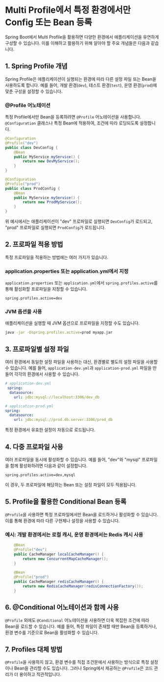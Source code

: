 # Multi Profile에서 특정 환경에서만 Config 또는 Bean 등록

Spring Boot에서 Multi Profile을 활용하면 다양한 환경에서 애플리케이션을 유연하게 구성할 수 있습니다. 
이를 이해하고 활용하기 위해 알아야 할 주요 개념들은 다음과 같습니다.

## 1. Spring Profile 개념
Spring Profile은 애플리케이션이 실행되는 환경에 따라 다른 설정 파일 또는 Bean을 사용하도록 합니다. 
예를 들어, 개발 환경(`dev`), 테스트 환경(`test`), 운영 환경(`prod`)에 맞춘 구성을 설정할 수 있습니다.

### @Profile 어노테이션
특정 Profile에서만 Bean을 등록하려면 `@Profile` 어노테이션을 사용합니다. 
`@Configuration` 클래스나 특정 Bean에 적용하여, 조건에 따라 로딩되도록 설정합니다.

```java
@Configuration
@Profile("dev")
public class DevConfig {
    @Bean
    public MyService myService() {
        return new DevMyService();
    }
}

@Configuration
@Profile("prod")
public class ProdConfig {
    @Bean
    public MyService myService() {
        return new ProdMyService();
    }
}
```
위 예시에서는 애플리케이션이 "dev" 프로파일로 실행되면 `DevConfig`가 로드되고, "prod" 프로파일로 실행되면 `ProdConfig`가 로드됩니다.

## 2. 프로파일 적용 방법
특정 프로파일을 적용하는 방법에는 여러 가지가 있습니다.

### application.properties 또는 application.yml에서 지정
`application.properties` 또는 `application.yml`에서 `spring.profiles.active`를 통해 활성화할 프로파일을 지정할 수 있습니다.

```properties
spring.profiles.active=dev
```

### JVM 옵션을 사용
애플리케이션을 실행할 때 JVM 옵션으로 프로파일을 지정할 수도 있습니다.

```bash
java -jar -Dspring.profiles.active=prod myapp.jar
```

## 3. 프로파일별 설정 파일
여러 환경에서 동일한 설정 파일을 사용하는 대신, 환경별로 별도의 설정 파일을 사용할 수 있습니다. 예를 들어, `application-dev.yml`과 `application-prod.yml` 파일을 만들어 각각의 환경에서 사용할 수 있습니다.

```yaml
# application-dev.yml
 spring:
  datasource:
    url: jdbc:mysql://localhost:3306/dev_db

# application-prod.yml
spring:
  datasource:
    url: jdbc:mysql://prod.db.server:3306/prod_db
```
특정 환경에서 유효한 설정이 자동으로 로드됩니다.

## 4. 다중 프로파일 사용
여러 프로파일을 동시에 활성화할 수 있습니다. 예를 들어, "dev"와 "mysql" 프로파일을 함께 활성화하려면 다음과 같이 설정합니다.

```properties
spring.profiles.active=dev,mysql
```
이 경우, 두 프로파일에 해당하는 Bean 또는 설정 파일이 모두 적용됩니다.

## 5. Profile을 활용한 Conditional Bean 등록
`@Profile`을 사용하면 특정 프로파일에서만 Bean을 로드하거나 활성화할 수 있습니다. 이를 통해 환경에 따라 다른 구현체나 설정을 사용할 수 있습니다.

### 예시: 개발 환경에서는 로컬 캐시, 운영 환경에서는 Redis 캐시 사용
```java
    @Bean
    @Profile("dev")
    public CacheManager localCacheManager() {
        return new ConcurrentMapCacheManager();
    }
    
    @Bean
    @Profile("prod")
    public CacheManager redisCacheManager() {
        return new RedisCacheManager(redisConnectionFactory());
    }
```

## 6. @Conditional 어노테이션과 함께 사용
`@Profile` 외에도 `@Conditional` 어노테이션을 사용하면 더욱 복잡한 조건에 따라 Bean을 로드할 수 있습니다. 예를 들어, 특정 파일이 존재할 때만 Bean을 등록하거나, 환경 변수를 기준으로 Bean을 활성화할 수 있습니다.

## 7. Profiles 대체 방법
`@Profile`을 사용하지 않고, 환경 변수를 직접 조건문에서 사용하는 방식으로 특정 설정이나 Bean을 관리할 수도 있습니다. 그러나 Spring에서 제공하는 `@Profile`은 코드 관리가 더 용이하고 직관적입니다.
